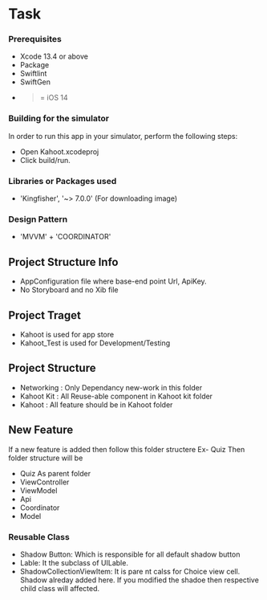 # Task

### Prerequisites
* Xcode 13.4 or above
* Package
* Swiftlint
* SwiftGen
* >= iOS 14

### Building for the simulator
In order to run this app in your simulator, perform the following steps:
* Open Kahoot.xcodeproj
* Click build/run.

### Libraries or Packages used
* 'Kingfisher', '~> 7.0.0' (For downloading image)

### Design Pattern
* 'MVVM' + 'COORDINATOR'


## Project Structure Info
* AppConfiguration file where base-end point Url, ApiKey.
* No Storyboard and no Xib file

## Project Traget
* Kahoot is used for app store
* Kahoot_Test is used for Development/Testing

## Project Structure
* Networking : Only Dependancy new-work  in this folder
* Kahoot Kit : All Reuse-able component in Kahoot kit folder
* Kahoot : All feature should be in Kahoot folder
  
## New Feature
 If a new feature is added then follow this folder structere
Ex- Quiz
 Then folder structure will be 
 
* Quiz As parent folder 
* ViewController
* ViewModel
* Api
* Coordinator
* Model

### Reusable Class
* Shadow Button: Which is responsible for all default shadow button
* Lable: It the subclass of UILable.
* ShadowCollectionViewItem: It is pare nt calss for Choice view cell. Shadow alreday added here. 
  If you modified the shadoe then respective child class will affected.
